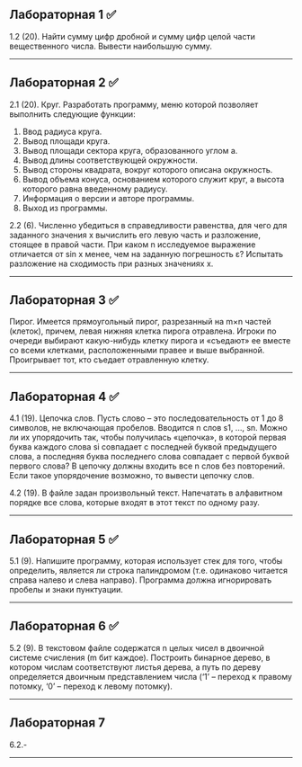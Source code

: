 ## Лабораторная 1 :white_check_mark:  

1.2 (20). Найти сумму цифр дробной и сумму цифр целой части
вещественного числа. Вывести наибольшую сумму.
___
## Лабораторная 2 :white_check_mark: 

2.1 (20). Круг. Разработать программу, меню которой позволяет выполнить
следующие функции:
1. Ввод радиуса круга.
2. Вывод площади круга.
3. Вывод площади сектора круга, образованного углом a.
4. Вывод длины соответствующей окружности.
5. Вывод стороны квадрата, вокруг которого описана окружность.
6. Вывод объема конуса, основанием которого служит круг, а
высота которого равна введенному радиусу.
7. Информация о версии и авторе программы.
8. Выход из программы.

2.2 (6). Численно убедиться в справедливости равенства, для чего для
заданного значения х вычислить его левую часть и разложение,
стоящее в правой части. При каком n исследуемое выражение
отличается от sin x менее, чем на заданную погрешность ε?
Испытать разложение на сходимость при разных значениях х.
___
## Лабораторная 3 :white_check_mark:  

Пирог. Имеется прямоугольный пирог, разрезанный на m×n частей
(клеток), причем, левая нижняя клетка пирога отравлена. Игроки по
очереди выбирают какую-нибудь клетку пирога и «съедают» ее
вместе со всеми клетками, расположенными правее и выше
выбранной. Проигрывает тот, кто съедает отравленную клетку.
___
## Лабораторная 4 :white_check_mark:  

4.1 (19). Цепочка слов. Пусть слово – это последовательность от 1 до 8
символов, не включающая пробелов. Вводится n слов s1, ..., sn.
Можно ли их упорядочить так, чтобы получилась «цепочка», в
которой первая буква каждого слова si совпадает с последней буквой
предыдущего слова, а последняя буква последнего слова совпадает с
первой буквой первого слова? В цепочку должны входить все n слов
без повторений. Если такое упорядочение возможно, то вывести
цепочку слов.

4.2 (19). В файле задан произвольный текст. Напечатать в алфавитном
порядке все слова, которые входят в этот текст по одному разу.
___
## Лабораторная 5 :white_check_mark: 

5.1 (9). Напишите программу, которая использует стек для того, чтобы
определить, является ли строка палиндромом (т.е. одинаково
читается справа налево и слева направо). Программа должна
игнорировать пробелы и знаки пунктуации.
___
## Лабораторная 6 :white_check_mark: 

5.2 (9). В текстовом файле содержатся n целых чисел в двоичной системе
счисления (m бит каждое). Построить бинарное дерево, в котором
числам соответствуют листья дерева, а путь по дереву определяется
двоичным представлением числа (‘1’ – переход к правому потомку,
‘0’ – переход к левому потомку).
___

## Лабораторная 7

6.2.-

___

